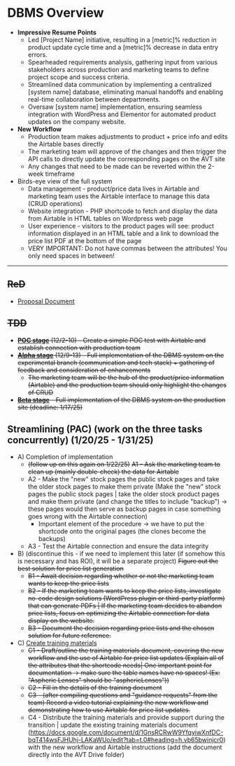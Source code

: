 # DBMS Overview
- **Impressive Resume Points**
  - Led \[Project Name] initiative, resulting in a \[metric]% reduction in product update cycle time and a \[metric]% decrease in data entry errors.
  - Spearheaded requirements analysis, gathering input from various stakeholders across production and marketing teams to define project scope and success criteria.
  - Streamlined data communication by implementing a centralized \[system name] database, eliminating manual handoffs and enabling real-time collaboration between departments.
  - Oversaw \[system name] implementation, ensuring seamless integration with WordPress and Elementor for automated product updates on the company website.
- **New Workflow**
  - Production team makes adjustments to product + price info and edits the Airtable bases directly
  - The marketing team will approve of the changes and then trigger the API calls to directly update the corresponding pages on the AVT site
  - Any changes that need to be made can be reverted within the 2-week timeframe
- Birds-eye view of the full system
  - Data management - product/price data lives in Airtable and marketing team uses the Airtable interface to manage this data (CRUD operations)
  - Website integration - PHP shortcode to fetch and display the data from Airtable in HTML tables on Wordpress web page
  - User experience - visitors to the product pages will see: product information displayed in an HTML table and a link to download the price list PDF at the bottom of the page
  - VERY IMPORTANT: Do not have commas between the attributes! You only need spaces in between! 
 
---



## ~~ReD~~
- [Proposal Document](https://docs.google.com/presentation/d/1YWCBuZBBXLy2H1MHFpzuVV7Zx-hF5jjJ/edit#slide=id.p2)


## ~~TDD~~ 
- ~~[**POC stage**](https://github.com/jerrytigerxu/AVT-VC-DBMS/tree/main/DBMS/POC) (12/2-10) - Create a simple POC test with Airtable and establish connection with production team~~
- ~~[**Alpha stage**](https://github.com/jerrytigerxu/AVT-VC-DBMS/tree/main/DBMS/Alpha) (12/9-13) - Full implementation of the DBMS system on the experimental branch (communication and tech stack) + gathering of feedback and consideration of enhancements~~
  - ~~The marketing team will be the hub of the product/price information (Airtable) and the production team should only highlight the changes of CRUD~~
- ~~[**Beta stage**](https://github.com/jerrytigerxu/AVT-VC-DBMS/tree/main/DBMS/Beta) - Full implementation of the DBMS system on the production site (deadline: 1/17/25)~~


## Streamlining (PAC) (work on the three tasks concurrently) (1/20/25 - 1/31/25)
- A) Completion of implementation
  - ~~(follow up on this again on 1/22/25)~~ ~~A1 - Ask the marketing team to clean up (mainly double-check) the data for Airtable~~
  - A2 - Make the "new" stock pages the public stock pages and take the older stock pages to make them private (Make the "new" stock pages the public stock pages | take the older stock product pages and make them private (and change the titles to include "backup") -> these pages would then serve as backup pages in case something goes wrong with the Airtable connection)
    - Important element of the procedure -> we have to put the shortcode onto the original pages (the clones become the backups)
  - A3 - Test the Airtable connection and ensure the data integrity
- B) (discontinue this - if we need to implement this later (if somehow this is necessary and has ROI), it will be a separate project) ~~Figure out the best solution for price list generation~~ 
  - ~~B1 - Await decision regarding whether or not the marketing team wants to keep the price lists~~
  - ~~B2 - If the marketing team wants to keep the price lists, investigate no-code design solutions (WordPress plugin or third-party platform) that can generate PDFs | If the marketing team decides to abandon price lists, focus on optimizing the Airtable connection for data display on the website.~~
  - ~~B3 - Document the decision regarding price lists and the chosen solution for future reference.~~
- C) [Create training materials](https://docs.google.com/document/d/1V4a86AQMCxfW-WlUkQnFpobg8zB_R_LypZsDvJaKYII/edit?tab=t.0)
  - ~~C1 - Draft/outline the training materials document, covering the new workflow and the use of Airtable for price list updates (Explain all of the attributes that the shortcode needs| One important point for documentation -> make sure the table names have no spaces! (Ex: "Aspheric Lenses" should be "asphericLenses"))~~
  - ~~C2 - Fill in the details of the training document~~
  - ~~C3 - (after compiling questions and "guidance requests" from the team) Record a video tutorial explaining the new workflow and demonstrating how to use Airtable for price list updates.~~
  - C4 - Distribute the training materials and provide support during the transition | update the existing training materials document (https://docs.google.com/document/d/1GnsRCRwW9YfqyiwXnfDC-bqT414wsFJHUhj-LAKaWUo/edit?tab=t.0#heading=h.vb65bwinjcr0) with the new workflow and Airtable instructions (add the document directly into the AVT Drive folder)
 
